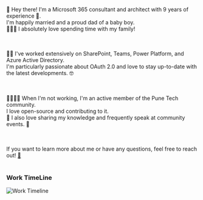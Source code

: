 👋 Hey there! I'm a Microsoft 365 consultant and architect with 9 years of experience 💼. <br />
I'm happily married and a proud dad of a baby boy. <br />
👨‍👩‍👦 I absolutely love spending time with my family!<br /><br /><br />

👨‍💻 I've worked extensively on SharePoint, Teams, Power Platform, and Azure Active Directory. <br />I'm particularly passionate about OAuth 2.0 and love to stay up-to-date with the latest developments. 🤓<br /><br /><br />

👨‍👩‍👧‍👦 When I'm not working, I'm an active member of the Pune Tech community.<br /> I love open-source and contributing to it.<br /> 🤝 I also love sharing my knowledge and frequently speak at community events. 🎤<br /><br /><br />

If you want to learn more about me or have any questions, feel free to reach out! [📩](mailto:sangani.kunj@gmail.com) <br /><br />

### Work TimeLine

![Work Timeline](https://kunjsangani.com/images/TimeLine.png)

<!--
**kunj-sangani/kunj-sangani** is a ✨ _special_ ✨ repository because its `README.md` (this file) appears on your GitHub profile.

Here are some ideas to get you started:

- 🔭 I’m currently working on ...
- 🌱 I’m currently learning ...
- 👯 I’m looking to collaborate on ...
- 🤔 I’m looking for help with ...
- 💬 Ask me about ...
- 📫 How to reach me: ...
- 😄 Pronouns: ...
- ⚡ Fun fact: ...
-->
